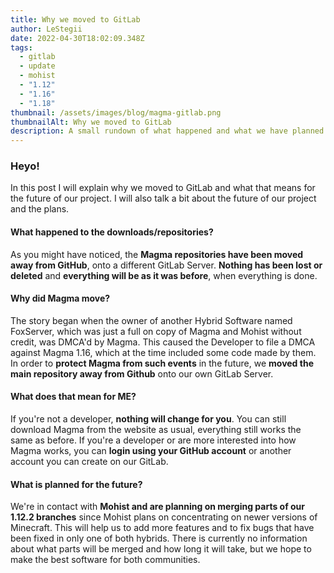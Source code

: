 ```yaml
---
title: Why we moved to GitLab
author: LeStegii
date: 2022-04-30T18:02:09.348Z
tags:
  - gitlab
  - update
  - mohist
  - "1.12"
  - "1.16"
  - "1.18"
thumbnail: /assets/images/blog/magma-gitlab.png
thumbnailAlt: Why we moved to GitLab
description: A small rundown of what happened and what we have planned
---
```

### Heyo!

In this post I will explain why we moved to GitLab and what that means for the future of our project. I will also talk a bit about the future of our project and the plans.

#### What happened to the downloads/repositories?

As you might have noticed, the **Magma repositories have been moved away from GitHub**, onto a different GitLab Server.
**Nothing has been lost or deleted** and **everything will be as it was before**, when everything is done.

#### Why did Magma move?

The story began when the owner of another Hybrid Software named FoxServer, which was just a full on copy of Magma and Mohist without credit, was DMCA'd by Magma. This caused the Developer to file a DMCA against Magma 1.16, which at the time included some code made by them. In order to **protect Magma from such events** in the future, we **moved the main repository away from Github** onto our own GitLab Server.

#### What does that mean for ME?

If you're not a developer, **nothing will change for you**. You can still download Magma from the website as usual, everything still works the same as before. If you're a developer or are more interested into how Magma works, you can **login using your GitHub account** or another account you can create on our GitLab.

#### What is planned for the future?

We're in contact with **Mohist and are planning on merging parts of our 1.12.2 branches** since Mohist plans on concentrating on newer versions of Minecraft. This will help us to add more features and to fix bugs that have been fixed in only one of both hybrids.
There is currently no information about what parts will be merged and how long it will take, but we hope to make the best software for both communities.